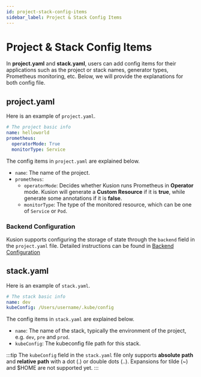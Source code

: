 ```yaml
---
id: project-stack-config-items
sidebar_label: Project & Stack Config Items
---
```

# Project & Stack Config Items

In **project.yaml** and **stack.yaml**, users can add config items for their applications such as the project or stack names, generator types, Prometheus monitoring, etc. Below, we will provide the explanations for both config file. 

## project.yaml

Here is an example of `project.yaml`. 

```yaml
# The project basic info
name: helloworld
prometheus:
  operatorMode: True
  monitorType: Service
```

The config items in `project.yaml` are explained below. 

- `name`: The name of the project. 
- `prometheus`: 
    - `operatorMode`: Decides whether Kusion runs Prometheus in **Operator** mode. Kusion will generate a **Custom Resource** if it is **true**, while generate some annotations if it is **false**. 
    - `monitorType`: The type of the monitored resource, which can be one of `Service` or `Pod`. 

### Backend Configuration

Kusion supports configuring the storage of state through the `backend` field in the `project.yaml` file. Detailed instructions can be found in [Backend Configuration](/docs/user_docs/reference/cli/backend/backend-configuration.md)

## stack.yaml

Here is an example of `stack.yaml`. 

```yaml
# The stack basic info
name: dev
kubeConfig: /Users/username/.kube/config
```

The config items in `stack.yaml` are explained below. 

- `name`: The name of the stack, typically the environment of the project, e.g. `dev`, `pre` and `prod`. 
- `kubeConfig`: The kubeconfig file path for this stack. 

:::tip
The `kubeConfig` field in the `stack.yaml` file only supports **absolute path** and **relative path** with a dot (.) or double dots (..). Expansions for tilde (~) and $HOME are not supported yet. 
:::
